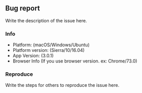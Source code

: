 ## Bug report

Write the description of the issue here.

### Info

* Platform: (macOS/Windows/Ubuntu)
* Platform version: (Sierra/10/16.04)
* App Version: (3.0.1)
* Browser Info (If you use browser version. ex: Chrome/73.0)

### Reproduce

Write the steps for others to reproduce the issue here.

